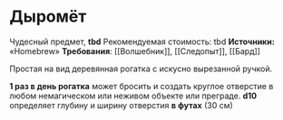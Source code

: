 # Дыромёт

Чудесный предмет, **tbd**
Рекомендуемая стоимость: tbd
**Источники:** «Homebrew»
**Требования**: [[Волшебник]], [[Следопыт]], [[Бард]]

Простая на вид деревянная рогатка с искусно вырезанной ручкой.

**1 раз в день рогатка** может бросить и создать круглое отверстие в любом немагическом или неживом объекте или преграде. **d10** определяет глубину и ширину отверстия **в футах** (30 см)
